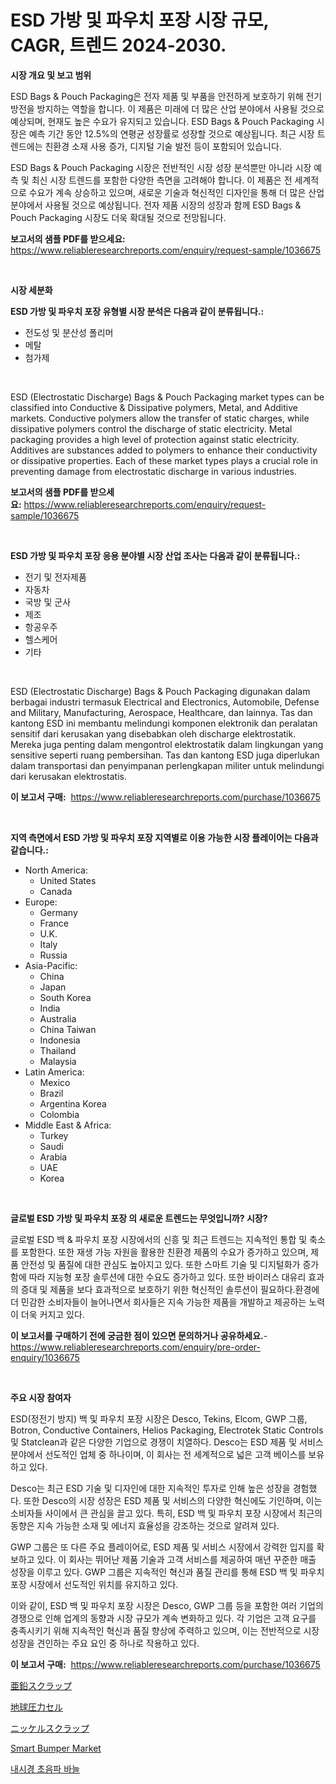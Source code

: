 <p><h1>ESD 가방 및 파우치 포장 시장 규모, CAGR, 트렌드 2024-2030.</h1></p><p><strong>시장 개요 및 보고 범위</strong></p>
<p><p>ESD Bags & Pouch Packaging은 전자 제품 및 부품을 안전하게 보호하기 위해 전기 방전을 방지하는 역할을 합니다. 이 제품은 미래에 더 많은 산업 분야에서 사용될 것으로 예상되며, 현재도 높은 수요가 유지되고 있습니다. ESD Bags & Pouch Packaging 시장은 예측 기간 동안 12.5%의 연평균 성장률로 성장할 것으로 예상됩니다. 최근 시장 트렌드에는 친환경 소재 사용 증가, 디지털 기술 발전 등이 포함되어 있습니다.</p><p>ESD Bags & Pouch Packaging 시장은 전반적인 시장 성장 분석뿐만 아니라 시장 예측 및 최신 시장 트렌드를 포함한 다양한 측면을 고려해야 합니다. 이 제품은 전 세계적으로 수요가 계속 상승하고 있으며, 새로운 기술과 혁신적인 디자인을 통해 더 많은 산업 분야에서 사용될 것으로 예상됩니다. 전자 제품 시장의 성장과 함께 ESD Bags & Pouch Packaging 시장도 더욱 확대될 것으로 전망됩니다.</p></p>
<p><strong>보고서의 샘플 PDF를 받으세요:</strong> <a href="https://www.reliableresearchreports.com/enquiry/request-sample/1036675">https://www.reliableresearchreports.com/enquiry/request-sample/1036675</a></p>
<p>&nbsp;</p>
<p><strong>시장 세분화</strong></p>
<p><strong>ESD 가방 및 파우치 포장 유형별 시장 분석은 다음과 같이 분류됩니다.:</strong></p>
<p><ul><li>전도성 및 분산성 폴리머</li><li>메탈</li><li>첨가제</li></ul></p>
<p>&nbsp;</p>
<p><p>ESD (Electrostatic Discharge) Bags & Pouch Packaging market types can be classified into Conductive & Dissipative polymers, Metal, and Additive markets. Conductive polymers allow the transfer of static charges, while dissipative polymers control the discharge of static electricity. Metal packaging provides a high level of protection against static electricity. Additives are substances added to polymers to enhance their conductivity or dissipative properties. Each of these market types plays a crucial role in preventing damage from electrostatic discharge in various industries.</p></p>
<p><strong>보고서의 샘플 PDF를 받으세요:</strong>&nbsp;<a href="https://www.reliableresearchreports.com/enquiry/request-sample/1036675">https://www.reliableresearchreports.com/enquiry/request-sample/1036675</a></p>
<p>&nbsp;</p>
<p><strong> ESD 가방 및 파우치 포장 응용 분야별 시장 산업 조사는 다음과 같이 분류됩니다.:</strong></p>
<p><ul><li>전기 및 전자제품</li><li>자동차</li><li>국방 및 군사</li><li>제조</li><li>항공우주</li><li>헬스케어</li><li>기타</li></ul></p>
<p>&nbsp;</p>
<p><p>ESD (Electrostatic Discharge) Bags & Pouch Packaging digunakan dalam berbagai industri termasuk Electrical and Electronics, Automobile, Defense and Military, Manufacturing, Aerospace, Healthcare, dan lainnya. Tas dan kantong ESD ini membantu melindungi komponen elektronik dan peralatan sensitif dari kerusakan yang disebabkan oleh discharge elektrostatik. Mereka juga penting dalam mengontrol elektrostatik dalam lingkungan yang sensitive seperti ruang pembersihan. Tas dan kantong ESD juga diperlukan dalam transportasi dan penyimpanan perlengkapan militer untuk melindungi dari kerusakan elektrostatis.</p></p>
<p><strong>이 보고서 구매:</strong>&nbsp; <a href="https://www.reliableresearchreports.com/purchase/1036675">https://www.reliableresearchreports.com/purchase/1036675</a></p>
<p>&nbsp;</p>
<p><strong>지역 측면에서 ESD 가방 및 파우치 포장 지역별로 이용 가능한 시장 플레이어는 다음과 같습니다.:</strong></p>
<p><ul>
    <li>
        North America:
        <ul>
            <li>United States</li>
            <li>Canada</li>
        </ul>
    </li>
    <li>
        Europe:
        <ul>
            <li>Germany</li>
            <li>France</li>
            <li>U.K.</li>
            <li>Italy</li>
            <li>Russia</li>
        </ul>
    </li>
    <li>
        Asia-Pacific:
        <ul>
            <li>China</li>
            <li>Japan</li>
            <li>South Korea</li>
            <li>India</li>
            <li>Australia</li>
            <li>China Taiwan</li>
            <li>Indonesia</li>
            <li>Thailand</li>
            <li>Malaysia</li>
        </ul>
    </li>
    <li>
        Latin America:
        <ul>
            <li>Mexico</li>
            <li>Brazil</li>
            <li>Argentina Korea</li>
            <li>Colombia</li>
        </ul>
    </li>
    <li>
        Middle East & Africa:
        <ul>
            <li>Turkey</li>
            <li>Saudi</li>
            <li>Arabia</li>
            <li>UAE</li>
            <li>Korea</li>
        </ul>
    </li>
    </ul></p>
<p>&nbsp;</p>
<p><strong>글로벌 ESD 가방 및 파우치 포장 의 새로운 트렌드는 무엇입니까? 시장?</strong></p>
<p><p>글로벌 ESD 백 & 파우치 포장 시장에서의 신흥 및 최근 트렌드는 지속적인 통합 및 축소를 포함한다. 또한 재생 가능 자원을 활용한 친환경 제품의 수요가 증가하고 있으며, 제품 안전성 및 품질에 대한 관심도 높아지고 있다. 또한 스마트 기술 및 디지털화가 증가함에 따라 지능형 포장 솔루션에 대한 수요도 증가하고 있다. 또한 바이러스 대유리 효과의 증대 및 제품을 보다 효과적으로 보호하기 위한 혁신적인 솔루션이 필요하다.환경에 더 민감한 소비자들이 늘어나면서 회사들은 지속 가능한 제품을 개발하고 제공하는 노력이 더욱 커지고 있다.</p></p>
<p><strong>이 보고서를 구매하기 전에 궁금한 점이 있으면 문의하거나 공유하세요.</strong>- <a href="https://www.reliableresearchreports.com/enquiry/pre-order-enquiry/1036675">https://www.reliableresearchreports.com/enquiry/pre-order-enquiry/1036675</a></p>
<p>&nbsp;</p>
<p><strong>주요 시장 참여자</strong></p>
<p><p>ESD(정전기 방지) 백 및 파우치 포장 시장은 Desco, Tekins, Elcom, GWP 그룹, Botron, Conductive Containers, Helios Packaging, Electrotek Static Controls 및 Statclean과 같은 다양한 기업으로 경쟁이 치열하다. Desco는 ESD 제품 및 서비스 분야에서 선도적인 업체 중 하나이며, 이 회사는 전 세계적으로 넓은 고객 베이스를 보유하고 있다. </p><p>Desco는 최근 ESD 기술 및 디자인에 대한 지속적인 투자로 인해 높은 성장을 경험했다. 또한 Desco의 시장 성장은 ESD 제품 및 서비스의 다양한 혁신에도 기인하며, 이는 소비자들 사이에서 큰 관심을 끌고 있다. 특히, ESD 백 및 파우치 포장 시장에서 최근의 동향은 지속 가능한 소재 및 에너지 효율성을 강조하는 것으로 알려져 있다.</p><p>GWP 그룹은 또 다른 주요 플레이어로, ESD 제품 및 서비스 시장에서 강력한 입지를 확보하고 있다. 이 회사는 뛰어난 제품 기술과 고객 서비스를 제공하여 매년 꾸준한 매출 성장을 이루고 있다. GWP 그룹은 지속적인 혁신과 품질 관리를 통해 ESD 백 및 파우치 포장 시장에서 선도적인 위치를 유지하고 있다.</p><p>이와 같이, ESD 백 및 파우치 포장 시장은 Desco, GWP 그룹 등을 포함한 여러 기업의 경쟁으로 인해 업계의 동향과 시장 규모가 계속 변화하고 있다. 각 기업은 고객 요구를 충족시키기 위해 지속적인 혁신과 품질 향상에 주력하고 있으며, 이는 전반적으로 시장 성장을 견인하는 주요 요인 중 하나로 작용하고 있다.</p></p>
<p><strong>이 보고서 구매:</strong>&nbsp;&nbsp;<a href="https://www.reliableresearchreports.com/purchase/1036675">https://www.reliableresearchreports.com/purchase/1036675</a></p>
<p><p><a href="https://github.com/bevdtkn4419963/Market-Research-Report-List-1/blob/main/87107289207.md">亜鉛スクラップ</a></p><p><a href="https://medium.com/@rodhoppe07/%E5%9C%B0%E5%9C%A7%E3%82%BB%E3%83%AB%E5%B8%82%E5%A0%B4%E8%A6%8F%E6%A8%A1%E3%81%A8%E5%B8%82%E5%A0%B4%E5%8B%95%E5%90%91-%E5%AE%8C%E5%85%A8%E6%A5%AD%E7%95%8C%E6%A6%82%E8%A6%81-2024%E5%B9%B4%E3%81%8B%E3%82%892031%E5%B9%B4%E3%81%BE%E3%81%A7-f8a095955389">地球圧力セル</a></p><p><a href="https://github.com/MosesSpinka1914/Market-Research-Report-List-1/blob/main/65227059208.md">ニッケルスクラップ</a></p><p><a href="https://issuu.com/reportprime-2/docs/smart-bumper-market-size-2030.pptx">Smart Bumper Market</a></p><p><a href="https://github.com/vsoq0zknh59/Market-Research-Report-List-1/blob/main/93670338356.md">내시경 초음파 바늘</a></p></p>
